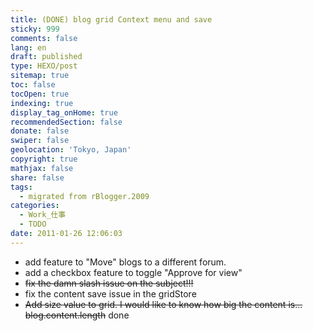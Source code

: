 ```yaml
---
title: (DONE) blog grid Context menu and save
sticky: 999
comments: false
lang: en
draft: published
type: HEXO/post
sitemap: true
toc: false
tocOpen: true
indexing: true
display_tag_onHome: true
recommendedSection: false
donate: false
swiper: false
geolocation: 'Tokyo, Japan'
copyright: true
mathjax: false
share: false
tags:
  - migrated from rBlogger.2009
categories:
  - Work_仕事
  - TODO
date: 2011-01-26 12:06:03
---
```


 <ul><li>add feature to "Move" blogs to a different forum.</li><li>add a checkbox feature to toggle "Approve for view"
</li><li><span style="text-decoration: line-through;">fix the damn slash issue on the subject!!!</span></li><li>fix the content save issue in the gridStore</li><li><span style="text-decoration: line-through;">Add size value to grid. I would like to know how big the content is...
blog.content.length</span> done</li></ul>